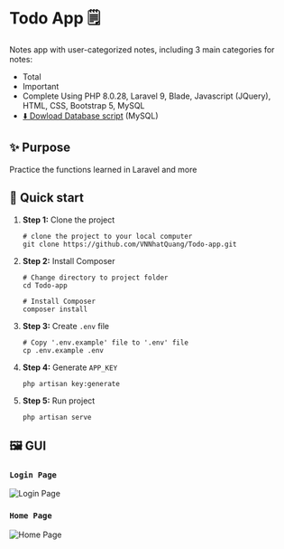 # Todo App 🗒️
Notes app with user-categorized notes, including 3 main categories for notes:
- Total
- Important
- Complete
Using PHP 8.0.28, Laravel 9, Blade, Javascript (JQuery), HTML, CSS, Bootstrap 5, MySQL
- [⬇️ Dowload Database script](https://doc-00-2k-docs.googleusercontent.com/docs/securesc/71pimcidqg67m69eoi09um70lmf1h93v/j1f5enkkpevlvblbita2ji186sb0rht1/1687598400000/09531139444261411200/09531139444261411200/10_CmiGiJKxKez4B3DVI-V03o1TfNrseQ?e=download&ax=ADWCPKB51v9tOEEXYEBdY-tvPW8ej6NWErZ88FkeSmh_Z2goE2euWbGmWzeVhlojLb07r6WeijGpV3Rw_iEQo-6ETOHGzPyIaBDy5GMXPSEbvHBWKhNznDBd_QTq80SDIowAjARlgf0AuThXSs1_kJk5roKwrppTuUOcl9BKqUvZSxnfTV6e3HS5H6ykSFwZ7kdpiCVmUE1oJ_tkLB7w25LeeRlfA0b5lKMNKexlhjJd78rBattaxNbbHfnLMOk8dYSVl_pYbEqpDO5gqiDPOcixxhnDl4c708EklMTt1vx780zP4SnIOXbiI-H2zdyqEk-8U9cI0QG8nF62wfO-cAmJDv0WxEYHMLyDIW2OM2BORQEnDReMND1vxO3XRMzqGJNxyV4edy0gW0yA3H1vI6wHb5K4_auMYH96RqASr1_byV4fMBe40dU13fkjFOmX4U_V7X-JsxNTQFECwLCWIqVaoxNtx2WR8BrelyCQ4jHgCLVtttnUIIScI-EZ0uZX9Is3GANd4kc4ZCwyGoSKQOj8JSCrfu_7FNnObKPHZzQ-Vd2TE4DkWF5Cv7Obl0o5ubH5PiY1MuwBHZd6w9vG4iR3r0Gnl9nn_VqYcwu_aiySoQOMMySGaT7Yy5USw4Uh7SP5AWNHBJHjp2GzdXZjIwCpVM9wQjHnOIDOnGDg2XDAGYnlG6QzgSccHsh71JVDGvcN18roDGD-h9YPygl3BT3uleZwghwihIAjmzEyH7EvDiKQ3o7lSGR3eTIV2Tj9HvlS3rYdB1zLYAoc8JrF2ekeDk_EfgKWycxAIvWuHLJrQ1thhOe42mCA6fPJT0D_7AP42QOdkkpHc5DQDRUBOqecQrN0nHOECIZW6Y9yyzADqgDuZWTIyTySyw3GRr-ueJGyoB8goncw6IBMkXv0jaS2tPI8tPWqLUf5Rre7pqkl2_YXEbJ2Y5AfV1Ktec5e5Cm1p3F-QCYnWA&uuid=24046e46-158f-44e8-b249-aba5f9ad616f&authuser=0&nonce=13n2aertje39s&user=09531139444261411200&hash=c9a46t7fhld8mhirf401kfsdmjelqp47) (MySQL)

## ✨ Purpose
Practice the functions learned in Laravel and more

## 🚀 Quick start
1.  **Step 1:** Clone the project
    ```
    # clone the project to your local computer
    git clone https://github.com/VNNhatQuang/Todo-app.git
    ```
1.  **Step 2:** Install Composer
    ```
    # Change directory to project folder
    cd Todo-app
    ```
    ```
    # Install Composer
    composer install
    ```
1. **Step 3:** Create ``.env`` file
    ```
    # Copy '.env.example' file to '.env' file
    cp .env.example .env
    ```
1. **Step 4:** Generate ``APP_KEY``
    ```
    php artisan key:generate
    ```
1. **Step 5:** Run project
    ```
    php artisan serve
    ```


## 🖼️ GUI
### `Login Page`
![Login Page](https://i.imgur.com/kywT1ub.jpg)
### `Home Page`
![Home Page](https://i.imgur.com/bYVAJTq.jpg)
